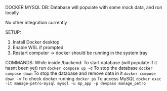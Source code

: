 DOCKER MYSQL DB:
Database will populate with some mock data, and run locally

No other integration currently

SETUP:
1. Install Docker desktop
3. Enable WSL if prompted
2. Restart computer -> docker should be running in the system tray

COMMANDS:
While inside /backend:
    To start database (will populate if it hasnt been yet) run `docker compose up -d`
    To stop the database `docker compose down`
    To stop the database and remove data in it `docker compose down -v`
    To check docker running `docker ps`
    To access MySQL `docker exec -it manage-petro-mysql mysql -u mp_app -p devpass manage_petro`
